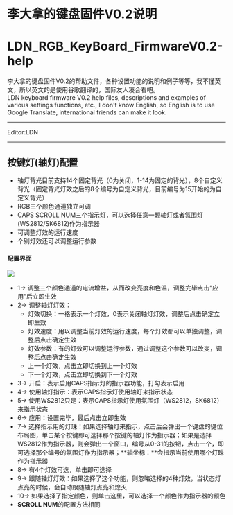 ﻿李大拿的键盘固件V0.2说明
=====================
LDN_RGB_KeyBoard_FirmwareV0.2-help
=====================
李大拿的键盘固件V0.2的帮助文件，各种设置功能的说明和例子等等，我不懂英文，所以英文的是使用谷歌翻译的，国际友人凑合看吧。<br>
LDN keyboard firmware V0.2 help files, descriptions and examples of various settings functions, etc., I don't know English, so English is to use Google Translate, international friends can make it look.
****
Editor:LDN
****
## 按键灯(轴灯)配置
   * 轴灯背光目前支持14个固定背光（0为关闭，1-14为固定的背光），8个自定义背光（固定背光灯效之后的8个编号为自定义背光，目前编号为15开始的为自定义背光）
   * RGB三个颜色通道独立可调
   * CAPS SCROLL NUM三个指示灯，可以选择任意一颗轴灯或者氛围灯(WS2812/SK6812)作为指示器
   * 可调整灯效的运行速度
   * 个别灯效还可以调整运行参数
   #### 配置界面
   ![](https://github.com/lswhome/LDN_RGB_KeyBoard_FirmwareV0.2-help/blob/master/KeyLedCfg/Bkl_Man.png)
   * 1-> 调整三个颜色通道的电流增益，从而改变亮度和色温，调整完毕点击“应用”后立即生效
   * 2-> 调整轴灯灯效：
     * 灯效切换：一格表示一个灯效，0表示关闭轴灯灯效，调整后点击确定立即生效
     * 灯效速度：用以调整当前灯效的运行速度，每个灯效都可以单独调整，调整后点击确定生效
     * 灯效参数：有的灯效可以调整运行参数，通过调整这个参数可以改变，调整后点击确定生效
     * 上一个灯效，点击立即切换到上一个灯效
     * 下一个灯效，点击立即切换到下一个灯效
   * 3-> 开启：表示启用CAPS指示灯的指示器功能，打勾表示启用
   * 4-> 使用轴灯指示：表示CAPS指示灯使用轴灯来指示状态
   * 5-> 使用WS2812只是：表示CAPS指示灯使用氛围灯（WS2812，SK6812）来指示状态
   * 6-> 应用：设置完毕，最后点击立即生效
   * 7-> 选择指示用的灯珠：如果选择轴灯来指示，点击后会弹出一个键盘的键位布局图，单击某个按键即可选择那个按键的轴灯作为指示器；如果是选择WS2812作为指示器，则会弹出一个窗口，编号从0-31的按钮，点击一个，即可选择那个编号的氛围灯作为指示器；**轴坐标：**会指示当前使用哪个灯珠作为指示器
   * 8-> 有4个灯效可选，单击即可选择
   * 9-> 跟随轴灯灯效：如果选择了这个功能，则忽略选择的4种灯效，当状态灯点亮的时候，会自动跟随轴灯点亮和熄灭
   * 10-> 如果选择了指定颜色，则单击这里，可以选择一个颜色作为指示器的颜色
   * **SCROLL NUM**的配置方法相同     
         
         
   
